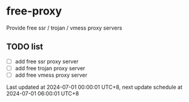 
# free-proxy
Provide free ssr / trojan / vmess proxy servers


## TODO list
- [ ] add free ssr proxy server
- [ ] add free trojan proxy server
- [ ] add free vmess proxy server

Last updated at 2024-07-01 00:00:01 UTC+8, next update schedule at 2024-07-01 06:00:01 UTC+8

